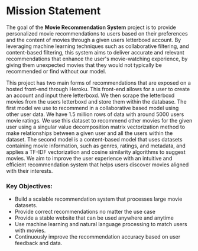 # Mission Statement

The goal of the **Movie Recommendation System** project is to provide personalized movie recommendations to users based on their preferences and the content of movies through a given users letterboxd account. By leveraging machine learning techniques such as collaborative filtering, and content-based filtering, this system aims to deliver accurate and relevant recommendations that enhance the user's movie-watching experience, by giving them unexpected movies that they would not typically be recommended or find without our model.

This project has two main forms of recommendations that are exposed on a hosted front-end through Heroku. This front-end allows for a user to create an account and input there letterboxd. We then scrape the letterboxd movies from the users letterboxd and store them within the database. The first model we use to recommend in a collaborative based model using other user data. We have 1.5 million rows of data with around 5000 users movie ratings. We use this dataset to recommend other movies for the given user using a singular value decomposition matrix vectorization method to make relationships between a given user and all the users within the dataset. The second model is a content-based model that uses datasets containing movie information, such as genres, ratings, and metadata, and applies a  TF-IDF vectorization and cosine similarity algorithms to suggest movies. We aim to improve the user experience with an intuitive and efficient recommendation system that helps users discover movies aligned with their interests.

### Key Objectives:
- Build a scalable recommendation system that processes large movie datasets.
- Provide correct recommendations no matter the use case
- Provide a stable website that can be used anywhere and anytime
- Use machine learning and natural language processing to match users with movies.
- Continuously improve the recommendation accuracy based on user feedback and data.

